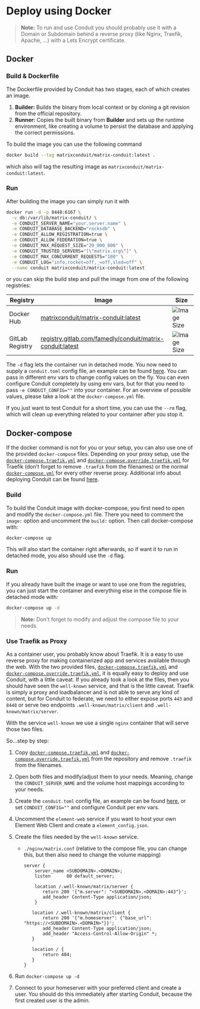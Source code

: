 # Deploy using Docker

> **Note:** To run and use Conduit you should probably use it with a Domain or Subdomain behind a reverse proxy (like Nginx, Traefik, Apache, ...) with a Lets Encrypt certificate.

## Docker

### Build & Dockerfile

The Dockerfile provided by Conduit has two stages, each of which creates an image.

1. **Builder:** Builds the binary from local context or by cloning a git revision from the official repository.
2. **Runner:** Copies the built binary from **Builder** and sets up the runtime environment, like creating a volume to persist the database and applying the correct permissions.

To build the image you can use the following command

```bash
docker build --tag matrixconduit/matrix-conduit:latest .
```

which also will tag the resulting image as `matrixconduit/matrix-conduit:latest`.

### Run

After building the image you can simply run it with

```bash
docker run -d -p 8448:6167 \
  -v db:/var/lib/matrix-conduit/ \
  -e CONDUIT_SERVER_NAME="your.server.name" \
  -e CONDUIT_DATABASE_BACKEND="rocksdb" \
  -e CONDUIT_ALLOW_REGISTRATION=true \
  -e CONDUIT_ALLOW_FEDERATION=true \
  -e CONDUIT_MAX_REQUEST_SIZE="20_000_000" \
  -e CONDUIT_TRUSTED_SERVERS="[\"matrix.org\"]" \
  -e CONDUIT_MAX_CONCURRENT_REQUESTS="100" \
  -e CONDUIT_LOG="info,rocket=off,_=off,sled=off" \
  --name conduit matrixconduit/matrix-conduit:latest
```

or you can skip the build step and pull the image from one of the following registries:

| Registry        | Image                                                           | Size                  |
| --------------- | --------------------------------------------------------------- | --------------------- |
| Docker Hub      | [matrixconduit/matrix-conduit:latest][dh]                       | ![Image Size][shield] |
| GitLab Registry | [registry.gitlab.com/famedly/conduit/matrix-conduit:latest][gl] | ![Image Size][shield] |

[dh]: https://hub.docker.com/r/matrixconduit/matrix-conduit
[gl]: https://gitlab.com/famedly/conduit/container_registry/2497937
[shield]: https://img.shields.io/docker/image-size/matrixconduit/matrix-conduit/latest

The `-d` flag lets the container run in detached mode. You now need to supply a `conduit.toml` config file, an example can be found [here](../conduit-example.toml).
You can pass in different env vars to change config values on the fly. You can even configure Conduit completely by using env vars, but for that you need
to pass `-e CONDUIT_CONFIG=""` into your container. For an overview of possible values, please take a look at the `docker-compose.yml` file.

If you just want to test Conduit for a short time, you can use the `--rm` flag, which will clean up everything related to your container after you stop it.

## Docker-compose

If the docker command is not for you or your setup, you can also use one of the provided `docker-compose` files. Depending on your proxy setup, use the [`docker-compose.traefik.yml`](docker-compose.traefik.yml) and [`docker-compose.override.traefik.yml`](docker-compose.override.traefik.yml) for Traefik (don't forget to remove `.traefik` from the filenames) or the normal [`docker-compose.yml`](../docker-compose.yml) for every other reverse proxy. Additional info about deploying
Conduit can be found [here](../DEPLOY.md).

### Build

To build the Conduit image with docker-compose, you first need to open and modify the `docker-compose.yml` file. There you need to comment the `image:` option and uncomment the `build:` option. Then call docker-compose with:

```bash
docker-compose up
```

This will also start the container right afterwards, so if want it to run in detached mode, you also should use the `-d` flag.

### Run

If you already have built the image or want to use one from the registries, you can just start the container and everything else in the compose file in detached mode with:

```bash
docker-compose up -d
```

> **Note:** Don't forget to modify and adjust the compose file to your needs.

### Use Traefik as Proxy

As a container user, you probably know about Traefik. It is a easy to use reverse proxy for making containerized app and services available through the web. With the
two provided files, [`docker-compose.traefik.yml`](docker-compose.traefik.yml) and [`docker-compose.override.traefik.yml`](docker-compose.override.traefik.yml), it is
equally easy to deploy and use Conduit, with a little caveat. If you already took a look at the files, then you should have seen the `well-known` service, and that is
the little caveat. Traefik is simply a proxy and loadbalancer and is not able to serve any kind of content, but for Conduit to federate, we need to either expose ports
`443` and `8448` or serve two endpoints `.well-known/matrix/client` and `.well-known/matrix/server`.

With the service `well-known` we use a single `nginx` container that will serve those two files.

So...step by step:

1. Copy [`docker-compose.traefik.yml`](docker-compose.traefik.yml) and [`docker-compose.override.traefik.yml`](docker-compose.override.traefik.yml) from the repository and remove `.traefik` from the filenames.
2. Open both files and modify/adjust them to your needs. Meaning, change the `CONDUIT_SERVER_NAME` and the volume host mappings according to your needs.
3. Create the `conduit.toml` config file, an example can be found [here](../conduit-example.toml), or set `CONDUIT_CONFIG=""` and configure Conduit per env vars.
4. Uncomment the `element-web` service if you want to host your own Element Web Client and create a `element_config.json`.
5. Create the files needed by the `well-known` service.

   - `./nginx/matrix.conf` (relative to the compose file, you can change this, but then also need to change the volume mapping)

     ```nginx
     server {
         server_name <SUBDOMAIN>.<DOMAIN>;
         listen      80 default_server;

         location /.well-known/matrix/server {
            return 200 '{"m.server": "<SUBDOMAIN>.<DOMAIN>:443"}';
            add_header Content-Type application/json;
         }

        location /.well-known/matrix/client {
            return 200 '{"m.homeserver": {"base_url": "https://<SUBDOMAIN>.<DOMAIN>"}}';
            add_header Content-Type application/json;
            add_header "Access-Control-Allow-Origin" *;
        }

        location / {
            return 404;
        }
     }
     ```

6. Run `docker-compose up -d`
7. Connect to your homeserver with your preferred client and create a user. You should do this immediately after starting Conduit, because the first created user is the admin.
